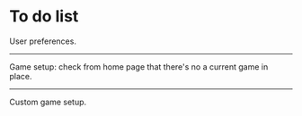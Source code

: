 # To do list

User preferences.

---

Game setup: check from home page that there's no a current game in place.

---

Custom game setup.
